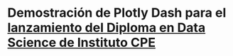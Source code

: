 # Demostración de Plotly Dash para el [lanzamiento del Diploma en Data Science de Instituto CPE](https://institutocpe.edu.uy/diploma-en-data-science-evento-de-lanzamiento/)
